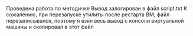 Проведена работа по методичке
Вывод залогирован в файл script.txt
К сожалению, при перезапуске утилиты после рестарта ВМ, файл перезаписывался, поэтому я взял весь вывод с консоли виртуальной машины и скопировал в этот файл 